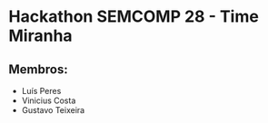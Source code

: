 # Hackathon SEMCOMP 28 - Time Miranha

## Membros:

* Luís Peres
* Vinicius Costa
* Gustavo Teixeira

